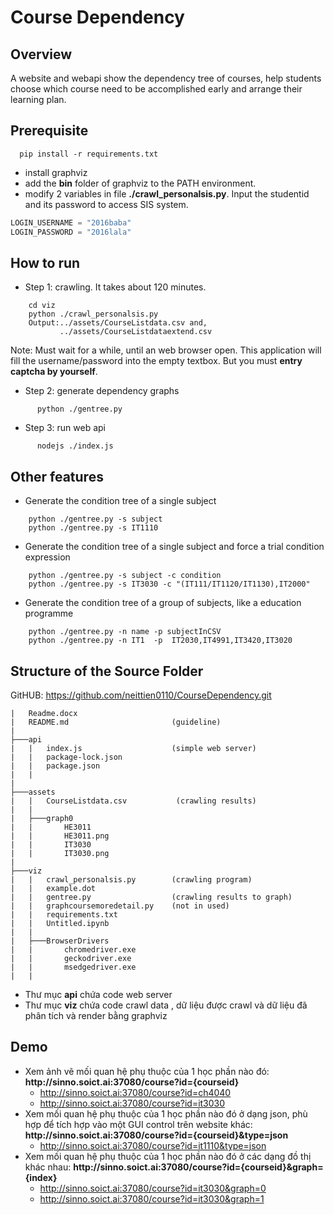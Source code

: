 # Course Dependency

## Overview

A website and webapi show the dependency tree of courses, help students choose which course need to be accomplished early and arrange their learning plan.

## Prerequisite

```dos
  pip install -r requirements.txt
```

- install graphviz
- add the **bin** folder of graphviz to the PATH environment.
- modify 2 variables in file **./crawl_personalsis.py**. Input the studentid and its password to access SIS system.

```python
LOGIN_USERNAME = "2016baba"
LOGIN_PASSWORD = "2016lala"
```

## How to run

- Step 1: crawling. It takes about 120 minutes.

```dos
    cd viz
    python ./crawl_personalsis.py
    Output:../assets/CourseListdata.csv and,
           ../assets/CourseListdataextend.csv
```

  Note: Must wait for a while, until an web browser open. This application will fill the username/password into the empty textbox. But you must **entry captcha by yourself**.

- Step 2: generate dependency graphs

```dos
      python ./gentree.py
```

- Step 3: run web api

```dos
      nodejs ./index.js
```

## Other features

- Generate the condition tree of a single subject

```dos
    python ./gentree.py -s subject
    python ./gentree.py -s IT1110
```

- Generate the condition tree of a single subject and force a trial condition expression

```dos
    python ./gentree.py -s subject -c condition
    python ./gentree.py -s IT3030 -c "(IT111/IT1120/IT1130),IT2000"
```

- Generate the condition tree of a group of subjects, like a education programme

```dos
    python ./gentree.py -n name -p subjectInCSV
    python ./gentree.py -n IT1  -p  IT2030,IT4991,IT3420,IT3020
```

## Structure of the Source Folder

GitHUB: <https://github.com/neittien0110/CourseDependency.git>

```dos
|   Readme.docx
|   README.md                       (guideline)
|       
├───api
|   |   index.js                    (simple web server)
|   |   package-lock.json
|   |   package.json
|   |   
|               
├───assets
|   |   CourseListdata.csv           (crawling results)
|   |    
|   ├───graph0
|   |       HE3011
|   |       HE3011.png
|   |       IT3030
|   |       IT3030.png
|       
├───viz
|   |   crawl_personalsis.py        (crawling program)
|   |   example.dot
|   |   gentree.py                  (crawling results to graph) 
|   |   graphcoursemoredetail.py    (not in used)
|   |   requirements.txt
|   |   Untitled.ipynb
|   |   
|   ├───BrowserDrivers
|   |       chromedriver.exe
|   |       geckodriver.exe
|   |       msedgedriver.exe
|   |       
```

* Thư mục **api** chứa code web server 
* Thư mục **viz** chứa code crawl data , dữ liệu được crawl và dữ liệu đã phân tích và render bằng graphviz

## Demo

- Xem ảnh vẽ mối quan hệ phụ thuộc của 1 học phần nào đó: **<span>http</span>://sinno.soict.ai:37080/course?id={courseid}**
  - http://sinno.soict.ai:37080/course?id=ch4040 
  - http://sinno.soict.ai:37080/course?id=it3030 
- Xem mối quan hệ phụ thuộc của 1 học phần nào đó ở dạng json, phù hợp để tích hợp vào một GUI control trên website khác: **<span>http</span>://sinno.soict.ai:37080/course?id={courseid}&type=json**
  - http://sinno.soict.ai:37080/course?id=it1110&type=json
- Xem mối quan hệ phụ thuộc của 1 học phần nào đó ở các dạng đồ thị khác nhau: **<span>http</span>://sinno.soict.ai:37080/course?id={courseid}&graph={index}**
  - http://sinno.soict.ai:37080/course?id=it3030&graph=0 
  - http://sinno.soict.ai:37080/course?id=it3030&graph=1 